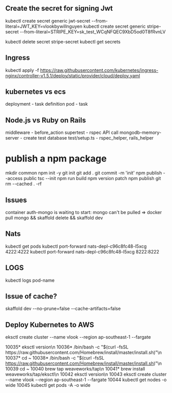 ## Create the secret for signing Jwt
kubectl create secret generic jwt-secret --from-literal=JWT_KEY=vlookbywillnguyen
kubectl create secret generic stripe-secret --from-literal=STRIPE_KEY=sk_test_WCqNFQEC9XbD5od0T8fRvnLV

kubectl delete secret stripe-secret
kubectl get secrets

## Ingress
kubectl apply -f https://raw.githubusercontent.com/kubernetes/ingress-nginx/controller-v1.5.1/deploy/static/provider/cloud/deploy.yaml

## kubernetes vs ecs
deployment - task definition
pod - task

## Node.js vs Ruby on Rails
middleware - before_action
supertest - rspec API call
mongodb-memory-server - create test database
test/setup.ts - rspec_helper, rails_helper

# publish a npm package
mkdir common
npm init -y
git init 
git add .
git commit -m 'init'
npm publish --access public 
tsc --init
npm run build
npm version patch
npm publish
git rm --cached . -rf

## Issues
container auth-mongo is waiting to start: mongo can't be pulled
=> docker pull mongo && skaffold delete && skaffold dev 

## Nats
kubectl get pods 
kubectl port-forward nats-depl-c96c8fc48-l5xcg 4222:4222
kubectl port-forward nats-depl-c96c8fc48-l5xcg 8222:8222

## LOGS
kubectl logs pod-name

## Issue of cache?
skaffold dev --no-prune=false --cache-artifacts=false

## Deploy Kubernetes to AWS
eksctl create cluster --name vlook --region ap-southeast-1 --fargate

10035* eksctl version\n
10036* /bin/bash -c "$(curl -fsSL https://raw.githubusercontent.com/Homebrew/install/master/install.sh)"\n
10037* cd ~
10038* /bin/bash -c "$(curl -fsSL https://raw.githubusercontent.com/Homebrew/install/master/install.sh)"\n
10039  cd ~
10040  brew tap weaveworks/tap\n
10041* brew install weaveworks/tap/eksctl\n
10042  eksctl version\n
10043  eksctl create cluster --name vlook --region ap-southeast-1 --fargate
10044  kubectl get nodes -o wide
10045  kubectl get pods -A -o wide